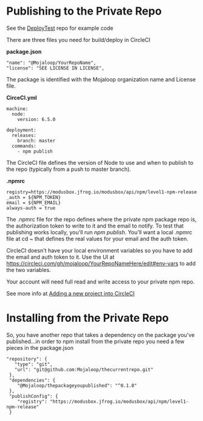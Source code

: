 # Publishing to the Private Repo
See the [DeployTest](https://github.com/mojaloop/deploytest) repo for example code

There are three files you need for build/deploy in CircleCI

**package.json**

    "name": "@Mojaloop/YourRepoName",  
    "license": "SEE LICENSE IN LICENSE",  
  
The package is identified with the Mojaloop organization name and License file.

**CirceCI.yml**

    machine:  
      node:  
        version: 6.5.0  
	
    deployment:  
      releases:  
        branch: master  
      commands:  
        - npm publish  

The CircleCI file defines the version of Node to use and when to publish to the repo (typically from a push to master branch).

**.npmrc**

    registry=https://modusbox.jfrog.io/modusbox/api/npm/level1-npm-release
    _auth = ${NPM_TOKEN}
    email = ${NPM_EMAIL}
    always-auth = true

The .npmrc file for the repo defines where the private npm package repo is, the authorization token to write to it and the email to notify. To test that publishing works locally, you'll run _npm publish_. You'll want a local .npmrc file at cd ~ that defines the real values for your email and the auth token.

CircleCI doesn't have your local environment variables so you have to add the email and auth token to it. Use the UI at
https://circleci.com/gh/mojaloop/YourRepoNameHere/edit#env-vars to add the two variables. 

Your account will need full read and write access to your private npm repo. 

See more info at [Adding a new project into CircleCI](https://github.com/mojaloop/docs/blob/master/DevOps/CircleCi.md)

# Installing from the Private Repo
So, you have another repo that takes a dependency on the package you've published...in order to npm install from the private repo you need a few pieces in the package.json

    "repository": {
       "type": "git",
       "url": "git@github.com:Mojaloop/thecurrentrepo.git"
     },
     "dependencies": {
        "@Mojaloop/thepackageyoupublished": "^0.1.0"
     },
     "publishConfig": {
        "registry": "https://modusbox.jfrog.io/modusbox/api/npm/level1-npm-release"
     }
